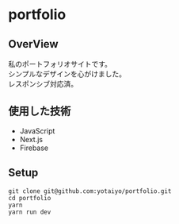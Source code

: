 # portfolio

## OverView
私のポートフォリオサイトです。  
シンプルなデザインを心がけました。  
レスポンシブ対応済。

## 使用した技術
- JavaScript
- Next.js
- Firebase

## Setup
```
git clone git@github.com:yotaiyo/portfolio.git
cd portfolio
yarn
yarn run dev
```

